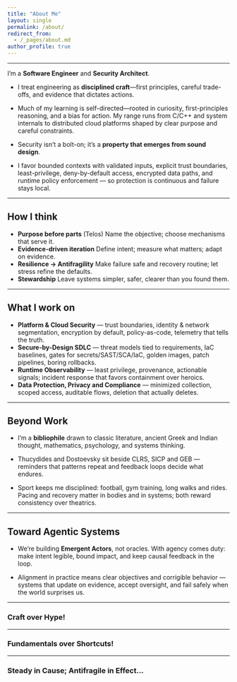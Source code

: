 ```yaml
---
title: "About Me"
layout: single
permalink: /about/
redirect_from:
  - /_pages/about.md
author_profile: true
---
```

---
I’m a **Software Engineer** and **Security Architect**.  

- I treat engineering as **disciplined craft**—first principles, careful trade-offs, and evidence that dictates actions.

- Much of my learning is self-directed—rooted in curiosity, first-principles reasoning, and a bias for action. My range runs from C/C++ and system internals to distributed cloud platforms shaped by clear purpose and careful constraints.

- Security isn’t a bolt-on; it’s a **property that emerges from sound design**.  

- I favor bounded contexts with validated inputs, explicit trust boundaries, least-privilege, deny-by-default access, encrypted data paths, and runtime policy enforcement — so protection is continuous and failure stays local.

---

## How I think
- **Purpose before parts** (Telos) Name the objective; choose mechanisms that serve it. 
- **Evidence-driven iteration** Define intent; measure what matters; adapt on evidence.  
- **Resilience → Antifragility** Make failure safe and recovery routine; let stress refine the defaults.  
- **Stewardship** Leave systems simpler, safer, clearer than you found them.

---

## What I work on
- **Platform & Cloud Security** — trust boundaries, identity & network segmentation, encryption by default, policy-as-code, telemetry that tells the truth.  
- **Secure-by-Design SDLC** — threat models tied to requirements, IaC baselines, gates for secrets/SAST/SCA/IaC, golden images, patch pipelines, boring rollbacks.  
- **Runtime Observability** — least privilege, provenance, actionable signals; incident response that favors containment over heroics.  
- **Data Protection, Privacy and Compliance** — minimized collection, scoped access, auditable flows, deletion that actually deletes.

---

## Beyond Work
- I’m a **bibliophile** drawn to classic literature, ancient Greek and Indian thought, mathematics, psychology, and systems thinking. 

- Thucydides and Dostoevsky sit beside CLRS, SICP and GEB — reminders that patterns repeat and feedback loops decide what endures.

- Sport keeps me disciplined: football, gym training, long walks and rides.  
Pacing and recovery matter in bodies and in systems; both reward consistency over theatrics.

---

## Toward Agentic Systems
- We’re building **Emergent Actors**, not oracles. With agency comes duty: make intent legible, bound impact, and keep causal feedback in the loop.  

- Alignment in practice means clear objectives and corrigible behavior — systems that update on evidence, accept oversight, and fail safely when the world surprises us.  

---

### **Craft over Hype!**
---
### **Fundamentals over Shortcuts!**
---
### **Steady in Cause; Antifragile in Effect...**
